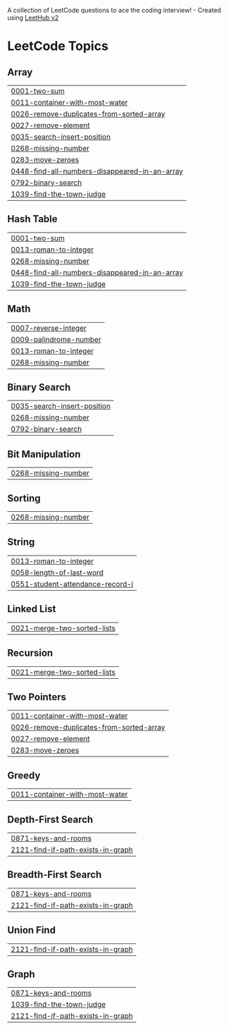 A collection of LeetCode questions to ace the coding interview! - Created using [LeetHub v2](https://github.com/arunbhardwaj/LeetHub-2.0)
<!---LeetCode Topics Start-->
# LeetCode Topics
## Array
|  |
| ------- |
| [0001-two-sum](https://github.com/UtkarshTrivedi06/LeetCode/tree/master/0001-two-sum) |
| [0011-container-with-most-water](https://github.com/UtkarshTrivedi06/LeetCode/tree/master/0011-container-with-most-water) |
| [0026-remove-duplicates-from-sorted-array](https://github.com/UtkarshTrivedi06/LeetCode/tree/master/0026-remove-duplicates-from-sorted-array) |
| [0027-remove-element](https://github.com/UtkarshTrivedi06/LeetCode/tree/master/0027-remove-element) |
| [0035-search-insert-position](https://github.com/UtkarshTrivedi06/LeetCode/tree/master/0035-search-insert-position) |
| [0268-missing-number](https://github.com/UtkarshTrivedi06/LeetCode/tree/master/0268-missing-number) |
| [0283-move-zeroes](https://github.com/UtkarshTrivedi06/LeetCode/tree/master/0283-move-zeroes) |
| [0448-find-all-numbers-disappeared-in-an-array](https://github.com/UtkarshTrivedi06/LeetCode/tree/master/0448-find-all-numbers-disappeared-in-an-array) |
| [0792-binary-search](https://github.com/UtkarshTrivedi06/LeetCode/tree/master/0792-binary-search) |
| [1039-find-the-town-judge](https://github.com/UtkarshTrivedi06/LeetCode/tree/master/1039-find-the-town-judge) |
## Hash Table
|  |
| ------- |
| [0001-two-sum](https://github.com/UtkarshTrivedi06/LeetCode/tree/master/0001-two-sum) |
| [0013-roman-to-integer](https://github.com/UtkarshTrivedi06/LeetCode/tree/master/0013-roman-to-integer) |
| [0268-missing-number](https://github.com/UtkarshTrivedi06/LeetCode/tree/master/0268-missing-number) |
| [0448-find-all-numbers-disappeared-in-an-array](https://github.com/UtkarshTrivedi06/LeetCode/tree/master/0448-find-all-numbers-disappeared-in-an-array) |
| [1039-find-the-town-judge](https://github.com/UtkarshTrivedi06/LeetCode/tree/master/1039-find-the-town-judge) |
## Math
|  |
| ------- |
| [0007-reverse-integer](https://github.com/UtkarshTrivedi06/LeetCode/tree/master/0007-reverse-integer) |
| [0009-palindrome-number](https://github.com/UtkarshTrivedi06/LeetCode/tree/master/0009-palindrome-number) |
| [0013-roman-to-integer](https://github.com/UtkarshTrivedi06/LeetCode/tree/master/0013-roman-to-integer) |
| [0268-missing-number](https://github.com/UtkarshTrivedi06/LeetCode/tree/master/0268-missing-number) |
## Binary Search
|  |
| ------- |
| [0035-search-insert-position](https://github.com/UtkarshTrivedi06/LeetCode/tree/master/0035-search-insert-position) |
| [0268-missing-number](https://github.com/UtkarshTrivedi06/LeetCode/tree/master/0268-missing-number) |
| [0792-binary-search](https://github.com/UtkarshTrivedi06/LeetCode/tree/master/0792-binary-search) |
## Bit Manipulation
|  |
| ------- |
| [0268-missing-number](https://github.com/UtkarshTrivedi06/LeetCode/tree/master/0268-missing-number) |
## Sorting
|  |
| ------- |
| [0268-missing-number](https://github.com/UtkarshTrivedi06/LeetCode/tree/master/0268-missing-number) |
## String
|  |
| ------- |
| [0013-roman-to-integer](https://github.com/UtkarshTrivedi06/LeetCode/tree/master/0013-roman-to-integer) |
| [0058-length-of-last-word](https://github.com/UtkarshTrivedi06/LeetCode/tree/master/0058-length-of-last-word) |
| [0551-student-attendance-record-i](https://github.com/UtkarshTrivedi06/LeetCode/tree/master/0551-student-attendance-record-i) |
## Linked List
|  |
| ------- |
| [0021-merge-two-sorted-lists](https://github.com/UtkarshTrivedi06/LeetCode/tree/master/0021-merge-two-sorted-lists) |
## Recursion
|  |
| ------- |
| [0021-merge-two-sorted-lists](https://github.com/UtkarshTrivedi06/LeetCode/tree/master/0021-merge-two-sorted-lists) |
## Two Pointers
|  |
| ------- |
| [0011-container-with-most-water](https://github.com/UtkarshTrivedi06/LeetCode/tree/master/0011-container-with-most-water) |
| [0026-remove-duplicates-from-sorted-array](https://github.com/UtkarshTrivedi06/LeetCode/tree/master/0026-remove-duplicates-from-sorted-array) |
| [0027-remove-element](https://github.com/UtkarshTrivedi06/LeetCode/tree/master/0027-remove-element) |
| [0283-move-zeroes](https://github.com/UtkarshTrivedi06/LeetCode/tree/master/0283-move-zeroes) |
## Greedy
|  |
| ------- |
| [0011-container-with-most-water](https://github.com/UtkarshTrivedi06/LeetCode/tree/master/0011-container-with-most-water) |
## Depth-First Search
|  |
| ------- |
| [0871-keys-and-rooms](https://github.com/UtkarshTrivedi06/LeetCode/tree/master/0871-keys-and-rooms) |
| [2121-find-if-path-exists-in-graph](https://github.com/UtkarshTrivedi06/LeetCode/tree/master/2121-find-if-path-exists-in-graph) |
## Breadth-First Search
|  |
| ------- |
| [0871-keys-and-rooms](https://github.com/UtkarshTrivedi06/LeetCode/tree/master/0871-keys-and-rooms) |
| [2121-find-if-path-exists-in-graph](https://github.com/UtkarshTrivedi06/LeetCode/tree/master/2121-find-if-path-exists-in-graph) |
## Union Find
|  |
| ------- |
| [2121-find-if-path-exists-in-graph](https://github.com/UtkarshTrivedi06/LeetCode/tree/master/2121-find-if-path-exists-in-graph) |
## Graph
|  |
| ------- |
| [0871-keys-and-rooms](https://github.com/UtkarshTrivedi06/LeetCode/tree/master/0871-keys-and-rooms) |
| [1039-find-the-town-judge](https://github.com/UtkarshTrivedi06/LeetCode/tree/master/1039-find-the-town-judge) |
| [2121-find-if-path-exists-in-graph](https://github.com/UtkarshTrivedi06/LeetCode/tree/master/2121-find-if-path-exists-in-graph) |
<!---LeetCode Topics End-->